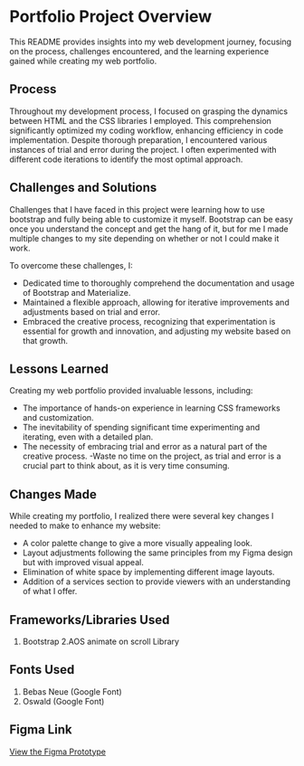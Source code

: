 

# Portfolio Project Overview

This README provides insights into my web development journey, focusing on the process, challenges encountered, and the learning experience gained while creating my web portfolio.

## Process

Throughout my development process, I focused on grasping the dynamics between HTML and the CSS libraries I employed. This comprehension significantly optimized my coding workflow, enhancing efficiency in code implementation. Despite thorough preparation, I encountered various instances of trial and error during the project. I often experimented with different code iterations to identify the most optimal approach.

## Challenges and Solutions

Challenges that I have faced in this project were learning how to use bootstrap and fully being able to customize it myself. Bootstrap can be easy once you understand the concept and get the hang of it, but for me I made multiple changes to my site depending on whether or not I could make it work. 

To overcome these challenges, I:

- Dedicated time to thoroughly comprehend the documentation and usage of Bootstrap and Materialize.
- Maintained a flexible approach, allowing for iterative improvements and adjustments based on trial and error.
- Embraced the creative process, recognizing that experimentation is essential for growth and innovation, and adjusting my website based on that growth.

## Lessons Learned

Creating my web portfolio provided invaluable lessons, including:

- The importance of hands-on experience in learning CSS frameworks and customization.
- The inevitability of spending significant time experimenting and iterating, even with a detailed plan.
- The necessity of embracing trial and error as a natural part of the creative process.
-Waste no time on the project, as trial and error is a crucial part to think about, as it is very time consuming.

## Changes Made

While creating my portfolio, I realized there were several key changes I needed to make to enhance my website:

- A color palette change to give a more visually appealing look.
- Layout adjustments following the same principles from my Figma design but with improved visual appeal.
- Elimination of white space by implementing different image layouts.
- Addition of a services section to provide viewers with an understanding of what I offer.

## Frameworks/Libraries Used

1. Bootstrap
2.AOS animate on scroll Library

## Fonts Used

1. Bebas Neue (Google Font)
2. Oswald (Google Font)

## Figma Link

[View the Figma Prototype](https://www.figma.com/file/B0Tx2WKEdRNtfu5u9mqsb6/Rodriguez-Kellett_Sophia_prototype.fig?type=design&node-id=25-113&mode=design&t=gOg5PJ2GtycaA0en-0)
